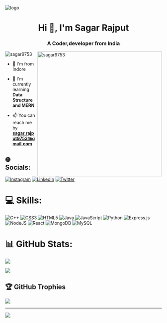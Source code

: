![logo](https://wallpapertag.com/wallpaper/full/e/e/e/405846-coding-wallpaper-2000x1080-for-android.jpg)

<h1 align="center">Hi 👋, I'm Sagar Rajput</h1>
<h3 align="center">A Coder,developer from India</h3>


<img align="right" width="400px" src="https://cdn.dribbble.com/users/1059583/screenshots/4171367/coding-freak.gif" alt="sagar9753" />

<p align="left"> <img src="https://komarev.com/ghpvc/?username=sagar9753&label=Profile%20views&color=0e75b6&style=flat" alt="sagar9753" /> </p>

- 🌆 I'm from Indore

- 🌱 I'm currently learning **Data Structure and MERN**

- 📫 You can reach me by **sagar.rajput9753@gmail.com**

## 🌐 Socials:
[![Instagram](https://img.shields.io/badge/Instagram-%23E4405F.svg?logo=Instagram&logoColor=white)](https://instagram.com/_sagar_rajput_03) [![LinkedIn](https://img.shields.io/badge/LinkedIn-%230077B5.svg?logo=linkedin&logoColor=white)](https://linkedin.com/in/sagar-rajput-247b92228) [![Twitter](https://img.shields.io/badge/Twitter-%231DA1F2.svg?logo=Twitter&logoColor=white)](https://twitter.com/sagarra27647847) 

# 💻 Skills:
![C++](https://img.shields.io/badge/c++-%2300599C.svg?style=for-the-badge&logo=c%2B%2B&logoColor=white) ![CSS3](https://img.shields.io/badge/css3-%231572B6.svg?style=for-the-badge&logo=css3&logoColor=white) ![HTML5](https://img.shields.io/badge/html5-%23E34F26.svg?style=for-the-badge&logo=html5&logoColor=white) ![Java](https://img.shields.io/badge/java-%23ED8B00.svg?style=for-the-badge&logo=java&logoColor=white) ![JavaScript](https://img.shields.io/badge/javascript-%23323330.svg?style=for-the-badge&logo=javascript&logoColor=%23F7DF1E) ![Python](https://img.shields.io/badge/python-3670A0?style=for-the-badge&logo=python&logoColor=ffdd54) ![Express.js](https://img.shields.io/badge/express.js-%23404d59.svg?style=for-the-badge&logo=express&logoColor=%2361DAFB) ![NodeJS](https://img.shields.io/badge/node.js-6DA55F?style=for-the-badge&logo=node.js&logoColor=white) ![React](https://img.shields.io/badge/react-%2320232a.svg?style=for-the-badge&logo=react&logoColor=%2361DAFB) ![MongoDB](https://img.shields.io/badge/MongoDB-%234ea94b.svg?style=for-the-badge&logo=mongodb&logoColor=white) ![MySQL](https://img.shields.io/badge/mysql-%2300f.svg?style=for-the-badge&logo=mysql&logoColor=white)
# 📊 GitHub Stats:
![](https://github-readme-stats.vercel.app/api?username=sagar9753&theme=tokyonight&hide_border=false&include_all_commits=true&count_private=false)<br/>
<!-- ![](https://github-readme-streak-stats.herokuapp.com/?user=sagar9753&theme=tokyonight&hide_border=false)<br/> -->
![](https://github-readme-stats.vercel.app/api/top-langs/?username=sagar9753&theme=tokyonight&hide_border=false&include_all_commits=true&count_private=false&layout=compact)

## 🏆 GitHub Trophies
![](https://github-profile-trophy.vercel.app/?username=sagar9753&theme=radical&no-frame=false&no-bg=true&margin-w=4)

---
[![](https://visitcount.itsvg.in/api?id=sagar9753&icon=5&color=3)](https://visitcount.itsvg.in)

<!-- Proudly created with GPRM ( https://gprm.itsvg.in ) -->

